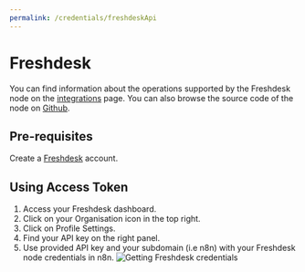 ```yaml
---
permalink: /credentials/freshdeskApi
---
```



# Freshdesk
You can find information about the operations supported by the Freshdesk node on the [integrations](https://n8n.io/integrations/n8n-nodes-base.freshdesk) page. You can also browse the source code of the node on [Github](https://github.com/n8n-io/n8n/tree/master/packages/nodes-base/nodes/Freshdesk).

## Pre-requisites

Create a [Freshdesk](https://freshdesk.com/) account.

## Using Access Token

1. Access your Freshdesk dashboard.
2. Click on your Organisation icon in the top right.
3. Click on Profile Settings.
4. Find your API key on the right panel.
5. Use provided API key and your subdomain (i.e n8n) with your Freshdesk node credentials in n8n.
![Getting Freshdesk credentials](https://i.imgur.com/alTjjhf.gif)




